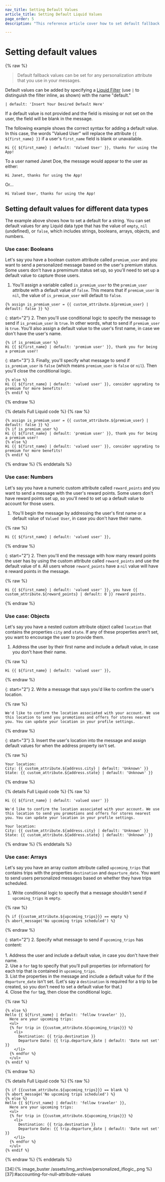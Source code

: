 ```yaml
---
nav_title: Setting Default Values
article_title: Setting Default Liquid Values
page_order: 5
description: "This reference article cover how to set default fallback values for any personalization attribute that you use in your messages."

---
```


# Setting default values

{% raw %}

> Default fallback values can be set for any personalization attribute that you use in your messages. 

Default values can be added by specifying a [Liquid Filter][3] (use `|` to distinguish the filter inline, as shown) with the name "default."

```
| default: 'Insert Your Desired Default Here'
```

If a default value is not provided and the field is missing or not set on the user, the field will be blank in the message.

The following example shows the correct syntax for adding a default value. In this case, the words "Valued User" will replace the attribute `{{ ${first_name} }}` if a user's `first_name` field is blank or unavailable.

```liquid
Hi {{ ${first_name} | default: 'Valued User' }}, thanks for using the App!
```

To a user named Janet Doe, the message would appear to the user as either:

```
Hi Janet, thanks for using the App!
```

Or...

```
Hi Valued User, thanks for using the App!
```

## Setting default values for different data types

The example above shows how to set a default for a string. You can set default values for any Liquid data type that has the value of `empty`, `nil` (undefined), or `false`, which includes strings, booleans, arrays, objects, and numbers.

### Use case: Booleans

Let's say you have a boolean custom attribute called `premium_user` and you want to send a personalized message based on the user's premium status. Some users don't have a premimum status set up, so you'll need to set up a default value to capture those users.

1. You'll assign a variable called `is_premium_user` to the `premium_user` attribute with a default value of `false`. This means that if `premium_user` is `nil`, the value of `is_premium_user` will default to `false`. 

```liquid
{% assign is_premium_user = {{ custom_attribute.${premium_user} | default: false }} %}
```

{: start="2"}
2. Then you'll use conditional logic to specify the message to send if `is_premium_user` is `true`. In other words, what to send if `premium_user` is `true`. You'll also assign a default value to the user's first name, in case we don't have the user's name.

```liquid
{% if is_premium_user %}
Hi {{ ${first_name} | default: 'premium user' }}, thank you for being a premium user!
```

{: start="3"}
3. Finally, you'll specify what message to send if `is_premium_user` is `false` (which means `premium_user` is `false` or `nil`). Then you'll close the conditional logic.

```liquid
{% else %}
Hi {{ ${first_name} | default: 'valued user' }}, consider upgrading to premium for more benefits!
{% endif %}
```
{% endraw %}

{% details Full Liquid code %}
{% raw %}
```liquid
{% assign is_premium_user = {{ custom_attribute.${premium_user} | default: false }} %}
{% if is_premium_user %}
Hi {{ ${first_name} | default: 'premium user' }}, thank you for being a premium user!
{% else %}
Hi {{ ${first_name} | default: 'valued user' }}, consider upgrading to premium for more benefits!
{% endif %}
```
{% endraw %}
{% enddetails %}

### Use case: Numbers

Let's say you have a numeric custom attribute called `reward_points` and you want to send a message with the user's reward points. Some users don't have reward points set up, so you'll need to set up a default value to account for those users.

1. You'll begin the message by addressing the user's first name or a default value of `Valued User`, in case you don't have their name.

{% raw %}
```liquid
Hi {{ ${first_name} | default: 'valued user' }},
```
{% endraw %}

{: start="2"}
2. Then you'll end the message with how many reward points the user has by using the custom attribute called `reward_points` and use the default value of `0`. All users whose `reward_points` have a `nil` value will have `0` reward points in the message.

{% raw %}
```liquid
Hi {{ ${first_name} | default: 'valued user' }}, you have {{ custom_attribute.${reward_points} | default: 0 }} reward points.
```
{% endraw %}

### Use case: Objects

Let's say you have a nested custom attribute object called `location` that contains the properties `city` and `state`. If any of these properties aren't set, you want to encourage the user to provide them.

1. Address the user by their first name and include a default value, in case you don't have their name.

{% raw %}
```liquid
Hi {{ ${first_name} | default: 'valued user' }},
```
{% endraw %}

{: start="2"}
2. Write a message that says you'd like to confirm the user's location.

{% raw %}
```liquid
We'd like to confirm the location associated with your account. We use this location to send you promotions and offers for stores nearest you. You can update your location in your profile settings.
```
{% endraw %}

{: start="3"}
3. Insert the user's location into the message and assign default values for when the address property isn't set.

{% raw %}
```liquid
Your location:
City: {{ custom_attribute.${address.city} | default: 'Unknown' }}
State: {{ custom_attribute.${address.state} | default: 'Unknown' }}
```
{% endraw %}

{% details Full Liquid code %}
{% raw %}
```liquid
Hi {{ ${first_name} | default: 'valued user' }}

We'd like to confirm the location associated with your account. We use this location to send you promotions and offers for stores nearest you. You can update your location in your profile settings.

Your location:
City: {{ custom_attribute.${address.city} | default: 'Unknown' }}
State: {{ custom_attribute.${address.state} | default: 'Unknown' }}
```
{% endraw %}
{% enddetails %}

### Use case: Arrays

Let's say you have an array custom attribute called `upcoming_trips` that contains trips with the properties `destination` and `departure_date`. You want to send users personalized messages based on whether they have trips scheduled.

1. Write conditional logic to specify that a message shouldn't send if `upcoming_trips` is `empty`.

{% raw %}
```liquid
{% if {{custom_attribute.${upcoming_trips}}} == empty %}
{% abort_message('No upcoming trips scheduled') %}
```
{% endraw %}

{: start="2"}
2. Specify what message to send if `upcoming_trips` has content:<br><br>1. Address the user and include a default value, in case you don't have their name. <br>2. Use a `for` tag to specify that you'll pull properties (or information) for each trip that is contained in `upcoming_trips`. <br>3. List the properties in the message and include a default value for if the `departure_date` isn't set. (Let's say a `destination` is required for a trip to be created, so you don't need to set a default value for that.)<br>4. Close the `for` tag, then close the conditional logic.

{% raw %}
```liquid
{% else %}
Hello {{ ${first_name} | default: 'fellow traveler' }},
  Here are your upcoming trips:
  <ul>
  {% for trip in {{custom_attribute.${upcoming_trips}}} %}
    <li>
      Destination: {{ trip.destination }}
      Departure Date: {{ trip.departure_date | default: 'Date not set' }}
    </li>
  {% endfor %}
  </ul>
{% endif %}
```
{% endraw %}

{% details Full Liquid code %}
{% raw %}
```liquid
{% if {{custom_attribute.${upcoming_trips}}} == blank %}
{% abort_message('No upcoming trips scheduled') %}
{% else %}
Hello {{ ${first_name} | default: 'fellow traveler' }},
  Here are your upcoming trips:
  <ul>
  {% for trip in {{custom_attribute.${upcoming_trips}}} %}
    <li>
      Destination: {{ trip.destination }}
      Departure Date: {{ trip.departure_date | default: 'Date not set' }}
    </li>
  {% endfor %}
  </ul>
{% endif %}
```
{% endraw %}
{% enddetails %}

[3]: http://docs.shopify.com/themes/liquid-documentation/filters
[31]:https://docs.shopify.com/themes/liquid/tags/variable-tags
[32]:https://docs.shopify.com/themes/liquid/tags/iteration-tags
[34]:{% image_buster /assets/img_archive/personalized_iflogic_.png %}
[37]:#accounting-for-null-attribute-values
